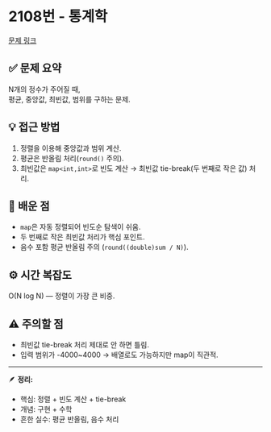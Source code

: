 # 2108번 - 통계학
[문제 링크](https://www.acmicpc.net/problem/2108)

## ✅ 문제 요약
N개의 정수가 주어질 때,  
평균, 중앙값, 최빈값, 범위를 구하는 문제.

## 💡 접근 방법
1. 정렬을 이용해 중앙값과 범위 계산.  
2. 평균은 반올림 처리(`round()` 주의).  
3. 최빈값은 `map<int,int>`로 빈도 계산 → 최빈값 tie-break(두 번째로 작은 값) 처리.

## 🧠 배운 점
- `map`은 자동 정렬되어 빈도순 탐색이 쉬움.  
- 두 번째로 작은 최빈값 처리가 핵심 포인트.  
- 음수 포함 평균 반올림 주의 (`round((double)sum / N)`).  

## ⚙️ 시간 복잡도
O(N log N) — 정렬이 가장 큰 비중.  

## ⚠️ 주의할 점
- 최빈값 tie-break 처리 제대로 안 하면 틀림.  
- 입력 범위가 -4000~4000 → 배열로도 가능하지만 map이 직관적.

---

🪶 **정리:**  
- 핵심: 정렬 + 빈도 계산 + tie-break  
- 개념: 구현 + 수학  
- 흔한 실수: 평균 반올림, 음수 처리
